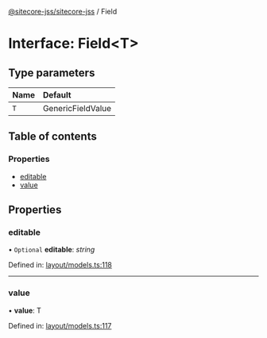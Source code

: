[@sitecore-jss/sitecore-jss](../README.md) / Field

# Interface: Field<T\>

## Type parameters

| Name | Default |
| :------ | :------ |
| `T` | GenericFieldValue |

## Table of contents

### Properties

- [editable](field.md#editable)
- [value](field.md#value)

## Properties

### editable

• `Optional` **editable**: *string*

Defined in: [layout/models.ts:118](https://github.com/Sitecore/jss/blob/cea3ba4f/packages/sitecore-jss/src/layout/models.ts#L118)

___

### value

• **value**: T

Defined in: [layout/models.ts:117](https://github.com/Sitecore/jss/blob/cea3ba4f/packages/sitecore-jss/src/layout/models.ts#L117)
